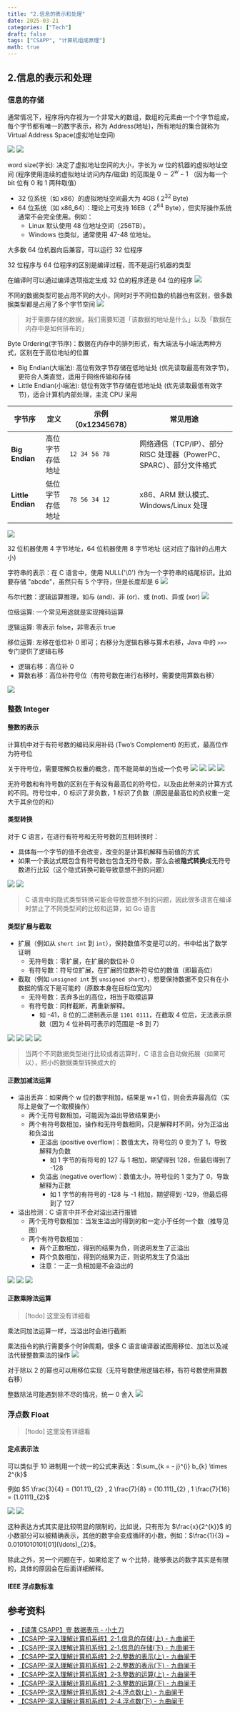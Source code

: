 ```yaml
---
title: "2.信息的表示和处理"
date: 2025-03-21
categories: ["Tech"]
draft: false
tags: ["CSAPP", "计算机组成原理"]
math: true
---
```


## 2.信息的表示和处理

### 信息的存储

通常情况下，程序将内存视为一个非常大的数组，数组的元素由一个个字节组成，每个字节都有唯一的数字表示，称为 Address(地址)，所有地址的集合就称为 Virtual Address Space(虚拟地址空间)

![](attachments/2.信息的表示和处理-20250319221101744.png)
![](attachments/2.信息的表示和处理-20250319221439235.png)

word size(字长): 决定了虚拟地址空间的大小，字长为 w 位的机器的虚拟地址空间 (程序使用连续的虚拟地址访问内存/磁盘) 的范围是 $0 \sim 2^{w} - 1$ （因为每一个 bit 位有 0 和 1 两种取值）

- 32 位系统（如 x86）的虚拟地址空间最大为 4GB ( $2^{32}$ Byte)
- 64 位系统（如 x86_64）：理论上可支持 16EB（ $2^{64}$ Byte），但实际操作系统通常不会完全使用。例如：
  - Linux 默认使用 48 位地址空间（256TB）。
  - Windows 也类似，通常使用 47-48 位地址。

大多数 64 位机器向后兼容，可以运行 32 位程序

32 位程序与 64 位程序的区别是编译过程，而不是运行机器的类型

在编译时可以通过编译选项指定生成 32 位的程序还是 64 位的程序
![](attachments/2.信息的表示和处理-20250319222358537.png)

不同的数据类型可能占用不同的大小，同时对于不同位数的机器也有区别，很多数据类型都是占用了多个字节空间
![](attachments/2.信息的表示和处理-20250319222809671.png)

> 对于需要存储的数据，我们需要知道「该数据的地址是什么」以及「数据在内存中是如何排布的」

Byte Ordering(字节序)：数据在内存中的排列形式，有大端法与小端法两种方式，区别在于高位地址的位置

- Big Endian(大端法): 高位有效字节存储在低地址处 (优先读取最高有效字节)，更符合人类直觉，适用于网络传输和存储
- Little Endian(小端法): 低位有效字节存储在低地址处 (优先读取最低有效字节)，适合计算机内部处理，主流 CPU 采用

| **字节序**        | **定义**         | **示例（0x12345678）** | **常见用途**                                                         |
| ----------------- | ---------------- | ---------------------- | -------------------------------------------------------------------- |
| **Big Endian**    | 高位字节存低地址 | `12 34 56 78`          | 网络通信（TCP/IP）、部分 RISC 处理器（PowerPC、SPARC）、部分文件格式 |
| **Little Endian** | 低位字节存低地址 | `78 56 34 12`          | x86、ARM 默认模式、Windows/Linux 处理                                |

![](attachments/2.信息的表示和处理-20250321155438902.png)

32 位机器使用 4 字节地址，64 位机器使用 8 字节地址 (这对应了指针的占用大小)

字符串的表示：在 C 语言中，使用 NULL('\0') 作为一个字符串的结尾标识。比如要存储 "abcde"，虽然只有 5 个字符，但是长度却是 6
![](attachments/2.信息的表示和处理-20250321155438956.png)

布尔代数：逻辑运算推理，如与 (and)、非 (or)、或 (not)、异或 (xor)
![](attachments/2.信息的表示和处理-20250319224618971.png)

位级运算: 一个常见用途就是实现掩码运算

逻辑运算: 零表示 false，非零表示 true

移位运算: 左移在低位补 0 即可；右移分为逻辑右移与算术右移，Java 中的 `>>>` 专门提供了逻辑右移

- 逻辑右移：高位补 0
- 算数右移：高位补符号位（有符号数在进行右移时，需要使用算数右移）

![](attachments/2.信息的表示和处理-20250319225055027.png)

### 整数 Integer

#### 整数的表示

计算机中对于有符号数的编码采用补码 (Two’s Complement) 的形式，最高位作为符号位

关于符号位，需要理解负权重的概念，而不能简单的当成一个负号
![](attachments/2.信息的表示和处理-20250320124214967.png)
![](attachments/2.信息的表示和处理-20250320124453787.png)
![](attachments/2.信息的表示和处理-20250320124821749.png)
![](attachments/2.信息的表示和处理-20250321155438995.jpg)

无符号数和有符号数的区别在于有没有最高位的符号位，以及由此带来的计算方式的不同。符号位中，0 标识了非负数，1 标识了负数（原因是最高位的负权重一定大于其余位的和）

#### 类型转换

对于 C 语言，在进行有符号和无符号数的互相转换时：

- 具体每一个字节的值不会改变，改变的是计算机解释当前值的方式
- 如果一个表达式既包含有符号数也包含无符号数，那么会被**隐式转换**成无符号数进行比较（这个隐式转换可能导致意想不到的问题）

![](attachments/2.信息的表示和处理-20250321141252531.png)
![](attachments/2.信息的表示和处理-20250321141333746.png)

> C 语言中的隐式类型转换可能会导致意想不到的问题，因此很多语言在编译时禁止了不同类型间的比较和运算，如 Go 语言

#### 类型扩展与截取

- 扩展（例如从 `short int` 到 `int`），保持数值不变是可以的，书中给出了数学证明
  - 无符号数：零扩展，在扩展的数位补 0
  - 有符号数：符号位扩展，在扩展的位数补符号位的数值（即最高位）
- 截取（例如 `unsigned int` 到 `unsigned short`），想要保持数据不变只有在小数据的情况下是可能的（原数本身在目标位宽内）
  - 无符号数：丢弃多出的高位，相当于取模运算
  - 有符号数：同样截断，再重新解释。
    - 如 -41，8 位的二进制表示是 `1101 0111`，在截取 4 位后，无法表示原数（因为 4 位补码可表示的范围是 –8 到 7）

![](attachments/2.信息的表示和处理-20250321141707711.png)
![](attachments/2.信息的表示和处理-20250321141800058.png)
![](attachments/2.信息的表示和处理-20250321142037732.png)
![](attachments/2.信息的表示和处理-20250321142701523.png)

> 当两个不同数据类型进行比较或者运算时，C 语言会自动做拓展（如果可以），把小的数据类型转换成大的

#### 正数加减法运算

- 溢出丢弃：如果两个 w 位的数字相加，结果是 w+1 位，则会丢弃最高位（实际上是做了一个取模操作）
  - 两个无符号数相加，可能因为溢出导致结果更小
  - 两个有符号数相加，操作和无符号数相同，只是解释时不同，分为正溢出和负溢出
    - 正溢出 (positive overflow)：数值太大，符号位的 0 变为了 1，导致解释为负数
      - 如 1 字节的有符号的 127 与 1 相加，期望得到 128，但最后得到了 -128
    - 负溢出 (negative overflow)：数值太小，符号位的 1 变为了 0，导致解释为正数
      - 如 1 字节的有符号的 -128 与 -1 相加，期望得到 -129，但最后得到了 127
- 溢出检测：C 语言中并不会对溢出进行报错
  - 两个无符号数相加：当发生溢出时得到的和一定小于任何一个数（推导见图）
  - 两个有符号数相加：
    - 两个正数相加，得到的结果为负，则说明发生了正溢出
    - 两个负数相加，得到的结果为正，则说明发生了负溢出
    - 注意：一正一负相加是不会溢出的

![](attachments/2.信息的表示和处理-20250321150404858.png)
![](attachments/2.信息的表示和处理-20250321150741236.png)
![](attachments/2.信息的表示和处理-20250321150911379.png)

#### 正数乘除法运算

> [!todo] 这里没有详细看

乘法同加法运算一样，当溢出时会进行截断

乘法指令的执行需要多个时钟周期，很多 C 语言编译器试图用移位、加法以及减法代替整数乘法的操作
![](attachments/2.信息的表示和处理-20250321152141257.png)

对于除以 2 的幂也可以用移位实现（无符号数使用逻辑右移，有符号数使用算数右移）

整数除法可能遇到除不尽的情况，统一 0 舍入
![](attachments/2.信息的表示和处理-20250321152422303.png)

### 浮点数 Float

> [!todo] 这里没有详细看

#### 定点表示法

可以类似于 10 进制用一个统一的公式来表达：$\sum_{k = - j}^{i} b_{k} \times 2^{k}$

例如 $5 \frac{3}{4} = (101.11)_{2} , 2 \frac{7}{8} = (10.111)_{2} , 1 \frac{7}{16} = (1.0111)_{2}$

![](attachments/2.信息的表示和处理-20250321153358978.png)
![](attachments/2.信息的表示和处理-20250321153336347.png)

这种表达方式其实是比较明显的限制的，比如说，只有形为 $\frac{x}{2^{k}}$ 的小数部分可以被精确表示，其他的数字会变成循环的小数，例如：$\frac{1}{3} = 0.0101010101[01](\ldots)_{2}$。

除此之外，另一个问题在于，如果给定了 w 个比特，能够表达的数字其实是有限的，具体的原因会在后面详细解释。

#### IEEE 浮点数标准

## 参考资料

- [【读薄 CSAPP】壹 数据表示 - 小土刀](https://wdxtub.com/csapp/thin-csapp-1/2016/04/16/)
- [【CSAPP-深入理解计算机系统】2-1.信息的存储(上) - 九曲阑干](https://www.bilibili.com/video/BV1tV411U7N3)
- [【CSAPP-深入理解计算机系统】2-1.信息的存储(下) - 九曲阑干](https://www.bilibili.com/video/BV1DK4y1Y7Yi)
- [【CSAPP-深入理解计算机系统】2-2.整数的表示(上) - 九曲阑干](https://www.bilibili.com/video/BV1ba4y1E7qy)
- [【CSAPP-深入理解计算机系统】2-2.整数的表示(下) - 九曲阑干](https://www.bilibili.com/video/BV1HK411K7TX)
- [【CSAPP-深入理解计算机系统】2-3.整数的运算(上) - 九曲阑干](https://www.bilibili.com/video/BV13Z4y1V734/)
- [【CSAPP-深入理解计算机系统】2-3.整数的运算(下) - 九曲阑干](https://www.bilibili.com/video/BV1Ff4y1q7Kf/)
- [【CSAPP-深入理解计算机系统】2-4.浮点数(上) - 九曲阑干](https://www.bilibili.com/video/BV1VK4y1f7o6/)
- [【CSAPP-深入理解计算机系统】2-4.浮点数(下) - 九曲阑干](https://www.bilibili.com/video/BV1zK4y1j7Cn/)
